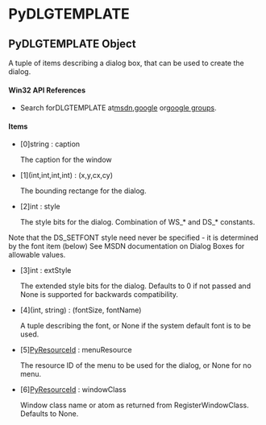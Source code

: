 # PyDLGTEMPLATE

## PyDLGTEMPLATE Object



A tuple of items describing a dialog box, that can be used to create the dialog\.

#### Win32 API References


  - Search forDLGTEMPLATE at[msdn](#http://search.msdn.microsoft.com/search/results.aspx?view=msdn&query=dlgtemplate),[google](#http://www.google.com/search?q=dlgtemplate) or[google groups](#http://groups.google.com/groups?q=dlgtemplate)\.

#### Items


  - \[0\]string : caption

    The caption for the window

  - \[1\]\(int,int,int,int\) : \(x,y,cx,cy\)

    The bounding rectange for the dialog\.

  - \[2\]int : style

    The style bits for the dialog\.  Combination of WS\_\* and DS\_\* constants\. 

Note that the DS\_SETFONT style need never be specified - it is determined by the font item \(below\)
See MSDN documentation on Dialog Boxes for allowable values\.

  - \[3\]int : extStyle

    The extended style bits for the dialog\. Defaults to 0 if not passed and None is supported for backwards compatibility\.

  - \[4\]\(int, string\) : \(fontSize, fontName\)

    A tuple describing the font, or None if the system default font is to be used\.

  - \[5\][PyResourceId](#pyresourceid) : menuResource

    The resource ID of the menu to be used for the dialog, or None for no menu\.

  - \[6\][PyResourceId](#pyresourceid) : windowClass

    Window class name or atom as returned from RegisterWindowClass\.  Defaults to None\.